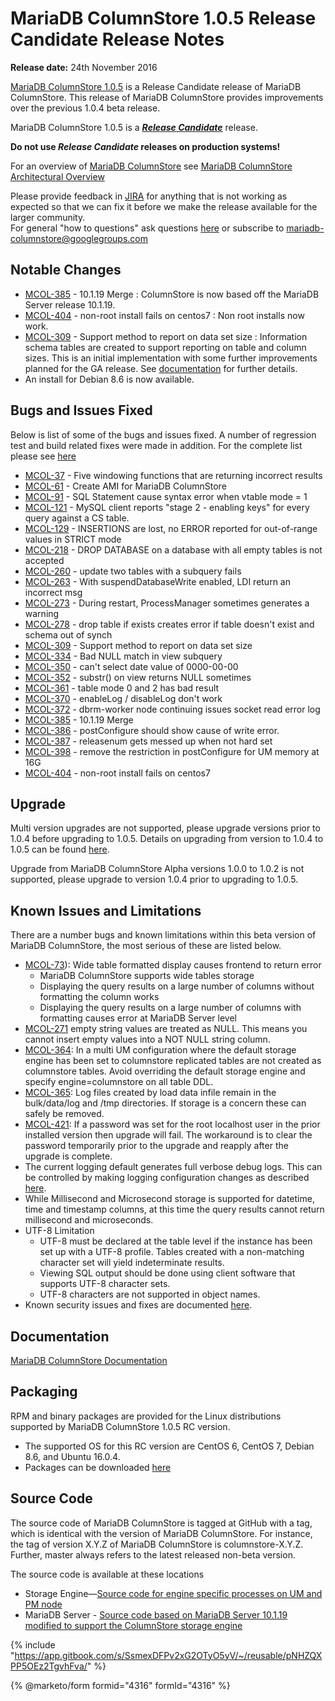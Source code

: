 # MariaDB ColumnStore 1.0.5 Release Candidate Release Notes

**Release date:** 24th November 2016

[MariaDB ColumnStore 1.0.5](https://github.com/mariadb-corporation/docs-release-notes/blob/test/kb/en/mariadb-columnstore/README.md) is a Release Candidate release of MariaDB ColumnStore. This release of MariaDB ColumnStore provides improvements over the previous 1.0.4 beta release.

MariaDB ColumnStore 1.0.5 is a [_**Release Candidate**_](../../../community-server/about/release-criteria.md) release.

**Do not use&#x20;**_**Release Candidate**_**&#x20;releases on production systems!**

For an overview of [MariaDB ColumnStore](https://github.com/mariadb-corporation/docs-release-notes/blob/test/kb/en/mariadb-columnstore/README.md) see [MariaDB ColumnStore Architectural Overview](https://app.gitbook.com/s/rBEU9juWLfTDcdwF3Q14/architecture/columnstore-architectural-overview)

Please provide feedback in [JIRA](https://jira.mariadb.org/browse/MCOL) for anything that is not working as expected so that we can fix it before we make the release available for the larger community.\
For general "how to questions" ask questions [here](https://app.gitbook.com/o/diTpXxF5WsbHqTReoBsS/s/rBEU9juWLfTDcdwF3Q14/) or subscribe to mariadb-columnstore@googlegroups.com

## Notable Changes

* [MCOL-385](https://jira.mariadb.org/browse/MCOL-385) - 10.1.19 Merge : ColumnStore is now based off the MariaDB Server release 10.1.19.
* [MCOL-404](https://jira.mariadb.org/browse/MCOL-404) - non-root install fails on centos7 : Non root installs now work.
* [MCOL-309](https://jira.mariadb.org/browse/MCOL-309) - Support method to report on data set size : Information schema tables are created to support reporting on table and column sizes. This is an initial implementation with some further improvements planned for the GA release. See [documentation](https://app.gitbook.com/s/rBEU9juWLfTDcdwF3Q14/reference/columnstore-information-schema-tables) for further details.
* An install for Debian 8.6 is now available.

## Bugs and Issues Fixed

Below is list of some of the bugs and issues fixed. A number of regression test and build related fixes were made in addition. For the complete list please see [here](https://jira.mariadb.org/issues/?jql=project%20%3D%20MCOL%20AND%20status%20%3D%20CLOSED%20and%20fixVersion%20%3D%201.0.5%20ORDER%20BY%20priority%20DESC%2C%20updated%20DESC)

* [MCOL-37](https://jira.mariadb.org/browse/MCOL-37) - Five windowing functions that are returning incorrect results
* [MCOL-61](https://jira.mariadb.org/browse/MCOL-61) - Create AMI for MariaDB ColumnStore
* [MCOL-91](https://jira.mariadb.org/browse/MCOL-91) - SQL Statement cause syntax error when vtable mode = 1
* [MCOL-121](https://jira.mariadb.org/browse/MCOL-121) - MySQL client reports "stage 2 - enabling keys" for every query against a CS table.
* [MCOL-129](https://jira.mariadb.org/browse/MCOL-129) - INSERTIONS are lost, no ERROR reported for out-of-range values in STRICT mode
* [MCOL-218](https://jira.mariadb.org/browse/MCOL-218) - DROP DATABASE on a database with all empty tables is not accepted
* [MCOL-260](https://jira.mariadb.org/browse/MCOL-260) - update two tables with a subquery fails
* [MCOL-263](https://jira.mariadb.org/browse/MCOL-263) - With suspendDatabaseWrite enabled, LDI return an incorrect msg
* [MCOL-273](https://jira.mariadb.org/browse/MCOL-273) - During restart, ProcessManager sometimes generates a warning
* [MCOL-278](https://jira.mariadb.org/browse/MCOL-278) - drop table if exists creates error if table doesn't exist and schema out of synch
* [MCOL-309](https://jira.mariadb.org/browse/MCOL-309) - Support method to report on data set size
* [MCOL-334](https://jira.mariadb.org/browse/MCOL-334) - Bad NULL match in view subquery
* [MCOL-350](https://jira.mariadb.org/browse/MCOL-350) - can't select date value of 0000-00-00
* [MCOL-352](https://jira.mariadb.org/browse/MCOL-352) - substr() on view returns NULL sometimes
* [MCOL-361](https://jira.mariadb.org/browse/MCOL-361) - table mode 0 and 2 has bad result
* [MCOL-370](https://jira.mariadb.org/browse/MCOL-370) - enableLog / disableLog don't work
* [MCOL-372](https://jira.mariadb.org/browse/MCOL-372) - dbrm-worker node continuing issues socket read error log
* [MCOL-385](https://jira.mariadb.org/browse/MCOL-385) - 10.1.19 Merge
* [MCOL-386](https://jira.mariadb.org/browse/MCOL-386) - postConfigure should show cause of write error.
* [MCOL-387](https://jira.mariadb.org/browse/MCOL-387) - releasenum gets messed up when not hard set
* [MCOL-398](https://jira.mariadb.org/browse/MCOL-398) - remove the restriction in postConfigure for UM memory at 16G
* [MCOL-404](https://jira.mariadb.org/browse/MCOL-404) - non-root install fails on centos7

## Upgrade

Multi version upgrades are not supported, please upgrade versions prior to 1.0.4 before upgrading to 1.0.5. Details on upgrading from version to 1.0.4 to 1.0.5 can be found [here](https://github.com/mariadb-corporation/docs-server/blob/test/release-notes/columnstore/columnstore-1-0/broken-reference/README.md).

Upgrade from MariaDB ColumnStore Alpha versions 1.0.0 to 1.0.2 is not supported, please upgrade to version 1.0.4 prior to upgrading to 1.0.5.

## Known Issues and Limitations

There are a number bugs and known limitations within this beta version of MariaDB ColumnStore, the most serious of these are listed below.

* [MCOL-73](https://jira.mariadb.org/browse/MCOL-73)): Wide table formatted display causes frontend to return error
  * MariaDB ColumnStore supports wide tables storage
  * Displaying the query results on a large number of columns without formatting the column works
  * Displaying the query results on a large number of columns with formatting causes error at MariaDB Server level
* [MCOL-271](https://jira.mariadb.org/browse/MCOL-271) empty string values are treated as NULL. This means you cannot insert empty values into a NOT NULL string column.
* [MCOL-364](https://jira.mariadb.org/browse/MCOL-364): In a multi UM configuration where the default storage engine has been set to columnstore replicated tables are not created as columnstore tables. Avoid overriding the default storage engine and specify engine=columnstore on all table DDL.
* [MCOL-365](https://jira.mariadb.org/browse/MCOL-365): Log files created by load data infile remain in the bulk/data/log and /tmp directories. If storage is a concern these can safely be removed.
* [MCOL-421](https://jira.mariadb.org/browse/MCOL-421): If a password was set for the root localhost user in the prior installed version then upgrade will fail. The workaround is to clear the password temporarily prior to the upgrade and reapply after the upgrade is complete.
* The current logging default generates full verbose debug logs. This can be controlled by making logging configuration changes as described [here](https://app.gitbook.com/s/rBEU9juWLfTDcdwF3Q14/management/columnstore-system/columnstore-system-monitoring-configuration).
* While Millisecond and Microsecond storage is supported for datetime, time and timestamp columns, at this time the query results cannot return millisecond and microseconds.
* UTF-8 Limitation
  * UTF-8 must be declared at the table level if the instance has been set up with a UTF-8 profile. Tables created with a non-matching character set will yield indeterminate results.
  * Viewing SQL output should be done using client software that supports UTF-8 character sets.
  * UTF-8 characters are not supported in object names.
* Known security issues and fixes are documented [here](https://app.gitbook.com/s/rBEU9juWLfTDcdwF3Q14/security/columnstore-security-vulnerabilities).

## Documentation

[MariaDB ColumnStore Documentation](https://github.com/mariadb-corporation/docs-release-notes/blob/test/kb/en/mariadb-columnstore/README.md)

## Packaging

RPM and binary packages are provided for the Linux distributions supported by MariaDB ColumnStore 1.0.5 RC version.

* The supported OS for this RC version are CentOS 6, CentOS 7, Debian 8.6, and Ubuntu 16.0.4.
* Packages can be downloaded [here](https://mariadb.com/my_portal/download/mariadb-columnstore)

## Source Code

The source code of MariaDB ColumnStore is tagged at GitHub with a tag, which is identical with the version of MariaDB ColumnStore. For instance, the tag of version X.Y.Z of MariaDB ColumnStore is columnstore-X.Y.Z. Further, master always refers to the latest released non-beta version.

The source code is available at these locations

* Storage Engine—[Source code for engine specific processes on UM and PM node](https://github.com/mariadb-corporation/mariadb-columnstore-engine)
* MariaDB Server - [Source code based on MariaDB Server 10.1.19 modified to support the ColumnStore storage engine](https://github.com/mariadb-corporation/mariadb-columnstore-server)

{% include "https://app.gitbook.com/s/SsmexDFPv2xG2OTyO5yV/~/reusable/pNHZQXPP5OEz2TgvhFva/" %}

{% @marketo/form formid="4316" formId="4316" %}
